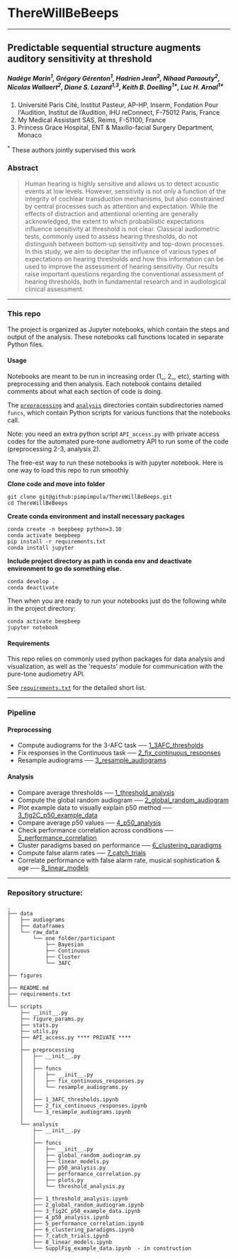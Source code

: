 # ThereWillBeBeeps

---

## Predictable sequential structure augments auditory sensitivity at threshold


#####  Nadège Marin<sup>1</sup>, Grégory Gérenton<sup>1</sup>, Hadrien Jean<sup>2</sup>, Nihaad Paraouty<sup>2</sup>, Nicolas Wallaert<sup>2</sup>, Diane S. Lazard<sup>1,3</sup>, Keith B. Doelling<sup>1*</sup>, Luc H. Arnal<sup>1*</sup>

1.	Université Paris Cité, Institut Pasteur, AP-HP, Inserm, Fondation Pour l'Audition, Institut de l’Audition, IHU reConnect, F-75012 Paris, France
2.	My Medical Assistant SAS, Reims, F-51100, France
3.	 Princess Grace Hospital, ENT & Maxillo-facial Surgery Department, Monaco

<sup>*</sup>	These authors jointly supervised this work


### Abstract

> Human hearing is highly sensitive and allows us to detect acoustic events at low levels.
> However, sensitivity is not only a function of the integrity of cochlear transduction mechanisms, but also constrained by central processes such as attention and expectation.
> While the effects of distraction and attentional orienting are generally acknowledged, the extent to which probabilistic expectations influence sensitivity at threshold is not clear.
> Classical audiometric tests, commonly used to assess hearing thresholds, do not distinguish between bottom-up sensitivity and top-down processes.
> In this study, we aim to decipher the influence of various types of expectations on hearing thresholds and how this information can be used to improve the assessment of hearing sensitivity. Our results raise important questions regarding the conventional assessment of hearing thresholds, both in fundamental research and in audiological clinical assessment.


---

### This repo

The project is organized as Jupyter notebooks, which contain the steps and output of the analysis. 
These notebooks call functions located in separate Python files.

#### Usage

Notebooks are meant to be run in increasing order (1_, 2_, etc), starting with preprocessing and then analysis. Each notebook contains detailed comments about what each section of code is doing.

The [`preprocessing`](scripts%2Fpreprocessing) and [`analysis`](scripts%2Fanalysis) directories contain subdirectories named `funcs`, which contain Python scripts for various functions that the notebooks call.

Note: you need an extra python script `API_access.py` with private access codes for the automated pure-tone audiometry API to run some of the code (preprocessing 2-3, analysis 2).

The free-est way to run these notebooks is with jupyter notebook.
Here is one way to load this repo to run smoothly

**Clone code and move into folder**
```
git clone git@github:pimpimpula/ThereWillBeBeeps.git
cd ThereWillBeBeeps
```
**Create conda environment and install necessary packages**
```
conda create -n beepbeep python=3.10
conda activate beepbeep
pip install -r requirements.txt
conda install jupyter
```
**Include project directory as path in conda env and deactivate environment to go do something else.**
```
conda develop .
conda deactivate
```

Then when you are ready to run your notebooks just do the following while in the project directory:
```
conda activate beepbeep
jupyter notebook
```

#### Requirements

This repo relies on commonly used python packages for data analysis and visualization,
as well as the 'requests' module for communication with the pure-tone audiometry API.

See [`requirements.txt`](requirements.txt) for the detailed short list.

---

### Pipeline
    
#### Preprocessing

- Compute audiograms for the 3-AFC task  ──  [ 1_3AFC_thresholds](scripts%2Fpreprocessing%2F1_3AFC_thresholds.ipynb)
- Fix responses in the Continuous task ── [2_fix_continuous_responses](scripts%2Fpreprocessing%2F2_fix_continuous_responses.ipynb)
- Resample audiograms ── [3_resample_audiograms](scripts%2Fpreprocessing%2F3_resample_audiograms.ipynb)

#### Analysis

- Compare average thresholds ── [1_threshold_analysis](scripts%2Fanalysis%2F1_threshold_analysis.ipynb)
- Compute the global random audiogram ── [2_global_random_audiogram](scripts%2Fanalysis%2F2_global_random_audiogram.ipynb)
- Plot example data to visually explain p50 method ── [3_fig2C_p50_example_data](scripts%2Fanalysis%2F3_fig2C_p50_example_data.ipynb)
- Compare average p50 values ── [4_p50_analysis](scripts%2Fanalysis%2F4_p50_analysis.ipynb)
- Check performance correlation across conditions ── [5_performance_correlation](scripts%2Fanalysis%2F5_performance_correlation.ipynb)
- Cluster paradigms based on performance ── [6_clustering_paradigms](scripts%2Fanalysis%2F6_clustering_paradigms.ipynb)
- Compute false alarm rates ── [7_catch_trials](scripts%2Fanalysis%2F7_catch_trials.ipynb)
- Correlate performance with false alarm rate, musical sophistication & age ── [8_linear_models](scripts%2Fanalysis%2F8_linear_models.ipynb)

---

### Repository structure:

```
.
├── data
│   ├── audiograms
│   ├── dataframes
│   └── raw_data
│       └── one folder/participant
│           ├── Bayesian
│           ├── Continuous
│           ├── Cluster
│           └── 3AFC
│
├── figures
│
├── README.md
├── requirements.txt
│
└── scripts
    ├── __init__.py
    ├── figure_params.py
    ├── stats.py
    ├── utils.py
    ├── API_access.py **** PRIVATE ****
    │
    ├── preprocessing
    │   ├── __init__.py
    │   │
    │   ├── funcs
    │   │   ├── __init__.py
    │   │   ├── fix_continuous_responses.py
    │   │   └── resample_audiograms.py
    │   │
    │   ├── 1_3AFC_thresholds.ipynb
    │   ├── 2_fix_continuous_responses.ipynb
    │   └── 3_resample_audiograms.ipynb
    │
    └── analysis
        ├── __init__.py
        │
        ├── funcs
        │   ├── __init__.py
        │   ├── global_random_audiogram.py
        │   ├── linear_models.py
        │   ├── p50_analysis.py
        │   ├── performance_correlation.py
        │   ├── plots.py
        │   └── threshold_analysis.py
        │
        ├── 1_threshold_analysis.ipynb
        ├── 2_global_random_audiogram.ipynb
        ├── 3_fig2C_p50_example_data.ipynb
        ├── 4_p50_analysis.ipynb
        ├── 5_performance_correlation.ipynb
        ├── 6_clustering_paradigms.ipynb
        ├── 7_catch_trials.ipynb
        ├── 8_linear_models.ipynb
        └── SupplFig_example_data.ipynb  - in construction
```
